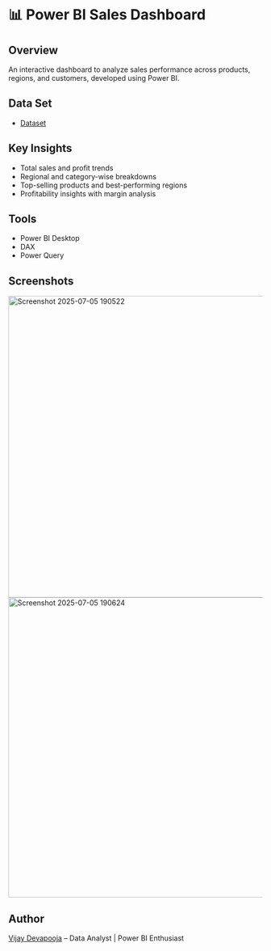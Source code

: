 # 📊 Power BI Sales Dashboard

## Overview
An interactive dashboard to analyze sales performance across products, regions, and customers, developed using Power BI.

## Data Set
- <a href="https://github.com/devapoojavijay/Sales_Data-Analysis_Dashbord/blob/main/SuperStore%20Sales%20DataSet.xlsx"> Dataset</a> 
## Key Insights
- Total sales and profit trends
- Regional and category-wise breakdowns
- Top-selling products and best-performing regions
- Profitability insights with margin analysis

## Tools
- Power BI Desktop
- DAX
- Power Query

## Screenshots

<img width="597" alt="Screenshot 2025-07-05 190522" src="https://github.com/user-attachments/assets/0e75945e-c828-442c-a450-f6373c059cbe" />
<img width="594" alt="Screenshot 2025-07-05 190624" src="https://github.com/user-attachments/assets/0aae08dd-d541-49b4-a68b-54c9c5efa537" />




## Author
[Vijay Devapooja](https://github.com/yourusername) – Data Analyst | Power BI Enthusiast
